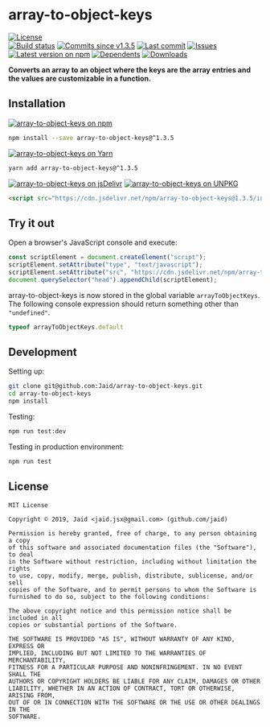 # array-to-object-keys


<a href="https://raw.githubusercontent.com/Jaid/array-to-object-keys/master/license.txt"><img src="https://img.shields.io/github/license/Jaid/array-to-object-keys?style=flat-square" alt="License"/></a>  
<a href="https://actions-badge.atrox.dev/Jaid/array-to-object-keys/goto"><img src="https://img.shields.io/endpoint.svg?style=flat-square&url=https%3A%2F%2Factions-badge.atrox.dev%2FJaid%2Farray-to-object-keys%2Fbadge" alt="Build status"/></a> <a href="https://github.com/Jaid/array-to-object-keys/commits"><img src="https://img.shields.io/github/commits-since/Jaid/array-to-object-keys/v1.3.5?style=flat-square&logo=github" alt="Commits since v1.3.5"/></a> <a href="https://github.com/Jaid/array-to-object-keys/commits"><img src="https://img.shields.io/github/last-commit/Jaid/array-to-object-keys?style=flat-square&logo=github" alt="Last commit"/></a> <a href="https://github.com/Jaid/array-to-object-keys/issues"><img src="https://img.shields.io/github/issues/Jaid/array-to-object-keys?style=flat-square&logo=github" alt="Issues"/></a>  
<a href="https://npmjs.com/package/array-to-object-keys"><img src="https://img.shields.io/npm/v/array-to-object-keys?style=flat-square&logo=npm&label=latest%20version" alt="Latest version on npm"/></a> <a href="https://github.com/Jaid/array-to-object-keys/network/dependents"><img src="https://img.shields.io/librariesio/dependents/npm/array-to-object-keys?style=flat-square&logo=npm" alt="Dependents"/></a> <a href="https://npmjs.com/package/array-to-object-keys"><img src="https://img.shields.io/npm/dm/array-to-object-keys?style=flat-square&logo=npm" alt="Downloads"/></a>

**Converts an array to an object where the keys are the array entries and the values are customizable in a function.**















## Installation
<a href="https://npmjs.com/package/array-to-object-keys"><img src="https://img.shields.io/badge/npm-array--to--object--keys-C23039?style=flat-square&logo=npm" alt="array-to-object-keys on npm"/></a>
```bash
npm install --save array-to-object-keys@^1.3.5
```
<a href="https://yarnpkg.com/package/array-to-object-keys"><img src="https://img.shields.io/badge/Yarn-array--to--object--keys-2F8CB7?style=flat-square&logo=yarn&logoColor=white" alt="array-to-object-keys on Yarn"/></a>
```bash
yarn add array-to-object-keys@^1.3.5
```
<a href="https://jsdelivr.com/package/npm/array-to-object-keys/"><img src="https://img.shields.io/badge/jsDelivr-array--to--object--keys-orange?style=flat-square&logo=html5&logoColor=white" alt="array-to-object-keys on jsDelivr"/></a> <a href="https://unpkg.com/browse/array-to-object-keys/"><img src="https://img.shields.io/badge/UNPKG-array--to--object--keys-orange?style=flat-square&logo=html5&logoColor=white" alt="array-to-object-keys on UNPKG"/></a>
```html
<script src="https://cdn.jsdelivr.net/npm/array-to-object-keys@1.3.5/index.js"/>
```


## Try it out



Open a browser's JavaScript console and execute:

```javascript
const scriptElement = document.createElement("script");
scriptElement.setAttribute("type", "text/javascript");
scriptElement.setAttribute("src", "https://cdn.jsdelivr.net/npm/array-to-object-keys@1.3.5/index.js");
document.querySelector("head").appendChild(scriptElement);
```

array-to-object-keys is now stored in the global variable `arrayToObjectKeys`. The following console expression should return something other than `"undefined"`.

```javascript
typeof arrayToObjectKeys.default
```






## Development



Setting up:
```bash
git clone git@github.com:Jaid/array-to-object-keys.git
cd array-to-object-keys
npm install
```
Testing:
```bash
npm run test:dev
```
Testing in production environment:
```bash
npm run test
```


## License
```text
MIT License

Copyright © 2019, Jaid <jaid.jsx@gmail.com> (github.com/jaid)

Permission is hereby granted, free of charge, to any person obtaining a copy
of this software and associated documentation files (the "Software"), to deal
in the Software without restriction, including without limitation the rights
to use, copy, modify, merge, publish, distribute, sublicense, and/or sell
copies of the Software, and to permit persons to whom the Software is
furnished to do so, subject to the following conditions:

The above copyright notice and this permission notice shall be included in all
copies or substantial portions of the Software.

THE SOFTWARE IS PROVIDED "AS IS", WITHOUT WARRANTY OF ANY KIND, EXPRESS OR
IMPLIED, INCLUDING BUT NOT LIMITED TO THE WARRANTIES OF MERCHANTABILITY,
FITNESS FOR A PARTICULAR PURPOSE AND NONINFRINGEMENT. IN NO EVENT SHALL THE
AUTHORS OR COPYRIGHT HOLDERS BE LIABLE FOR ANY CLAIM, DAMAGES OR OTHER
LIABILITY, WHETHER IN AN ACTION OF CONTRACT, TORT OR OTHERWISE, ARISING FROM,
OUT OF OR IN CONNECTION WITH THE SOFTWARE OR THE USE OR OTHER DEALINGS IN THE
SOFTWARE.
```
